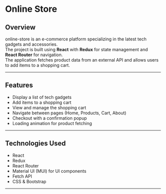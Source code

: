 # Online Store

## Overview
online-store is an e-commerce platform specializing in the latest tech gadgets and accessories.  
The project is built using **React** with **Redux** for state management and **React Router** for navigation.  
The application fetches product data from an external API and allows users to add items to a shopping cart.

---

## Features
- Display a list of tech gadgets  
- Add items to a shopping cart  
- View and manage the shopping cart  
- Navigate between pages (Home, Products, Cart, About)  
- Checkout with a confirmation popup  
- Loading animation for product fetching  

---

## Technologies Used
- React  
- Redux  
- React Router  
- Material UI (MUI) for UI components  
- Fetch API  
- CSS & Bootstrap  

---
